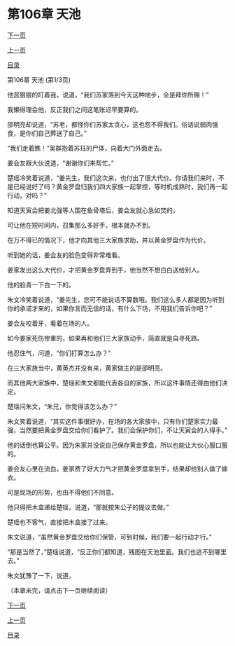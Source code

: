 <h1>第106章   天池</h1>
            <div><p><a href="./316_%E7%AC%AC106%E7%AB%A0_%E5%A4%A9%E6%B1%A0.md">下一页</a></p><p><a href="./314_%E7%AC%AC105%E7%AB%A0_%E6%8F%B4%E5%85%B5.md">上一页</a></p><p><a href="../">目录</a></p></div>
            <div><p>第106章   天池 (第1/3页)</p><p>他恶狠狠的盯着我，说道，“我们苏家落到今天这种地步，全是拜你所赐！”</p><p>我懒得理会他，反正我们之间这笔账迟早要算的。</p><p>邵明亮却说道，“苏老，都怪你们苏家太贪心，这也怨不得我们。俗话说弱肉强食，是你们自己葬送了自己。”</p><p>“我们走着瞧！”吴群抱着苏珏的尸体，向着大门外面走去。</p><p>姜会友跟大伙说道，“谢谢你们来帮忙。”</p><p>楚瑶冷笑着说道，“姜先生，我们这次来，也付出了很大代价。你请我们来时，不是已经说好了吗？黄金罗盘归我们四大家族一起掌控，等时机成熟时，我们再一起行动，对吗？”</p><p>知道天寅会把姜北强等人围在鱼骨塔后，姜会友就心急如焚的。</p><p>可让他在短时间内，召集那么多好手，根本就办不到。</p><p>在万不得已的情况下，他才向其他三大家族求助，并以黄金罗盘作为代价。</p><p>听到她的话，姜会友的脸色变得非常难看。</p><p>姜家发出这么大代价，才把黄金罗盘弄到手，他当然不想白白送给别人。</p><p>他的脸青一下白一下的。</p><p>朱文冷笑着说道，“姜先生，您可不能说话不算数哦。我们这么多人都是因为听到你的承诺才来的，如果你言而无信的话，有什么下场，不用我们告诉你吧？”</p><p>姜会友咬着牙，看着在场的人。</p><p>如今姜家死伤惨重的，如果再和他们三大家族动手，简直就是自寻死路。</p><p>他忍住气，问道，“你们打算怎么办？”</p><p>在三大家族当中，黄英杰并没有来，黄家做主的是邵明亮。</p><p>而其他两大家族中，楚瑶和朱文都能代表各自的家族，所以这件事情还得由他们决定。</p><p>楚瑶问朱文，“朱兄，你觉得该怎么办？”</p><p>朱文笑着说道，“其实这件事很好办，在场的各大家族中，只有你们楚家实力最强，当然要把黄金罗盘交给你们看护了。我们会保护你们，不让天寅会的人得手。”</p><p>他的话倒也算公平。因为朱家并没说自己保存黄金罗盘，所以也能让大伙心服口服的。</p><p>姜会友心里在流血，姜家费了好大力气才把黄金罗盘拿到手，结果却给别人做了嫁衣。</p><p>可是现场的形势，也由不得他们不同意。</p><p>他只得把木盒递给楚瑶，说道，“那就按朱公子的提议去做。”</p><p>楚瑶也不客气，直接把木盒接了过来。</p><p>朱文说道，“虽然黄金罗盘交给你们保管，可到时候，我们要一起行动才行。”</p><p>“那是当然了，”楚瑶说道，“反正你们都知道，残图在天池里面。我们也逃不到哪里去。”</p><p>朱文犹豫了一下，说道，</p><p>（本章未完，请点击下一页继续阅读）</p></div>
            <div><p><a href="./316_%E7%AC%AC106%E7%AB%A0_%E5%A4%A9%E6%B1%A0.md">下一页</a></p><p><a href="./314_%E7%AC%AC105%E7%AB%A0_%E6%8F%B4%E5%85%B5.md">上一页</a></p><p><a href="../">目录</a></p></div>